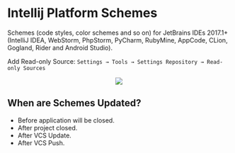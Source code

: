 # Intellij Platform Schemes

Schemes (code styles, color schemes and so on) for JetBrains IDEs 2017.1+ (IntelliJ IDEA, WebStorm, PhpStorm, PyCharm, RubyMine, AppCode, CLion, Gogland, Rider and Android Studio).

Add Read-only Source: `Settings → Tools → Settings Repository → Read-only Sources`
<p align="center"><img src="https://media.githubusercontent.com/media/intellij-platform-schemes/schemes/master/settings-page.png"/></p>

## When are Schemes Updated?

* Before application will be closed.
* After project closed.
* After VCS Update.
* After VCS Push.
